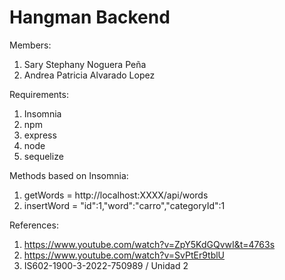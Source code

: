# Hangman Backend

Members:

1. Sary Stephany Noguera Peña
2. Andrea Patricia Alvarado Lopez

Requirements:
1. Insomnia
2. npm
3. express
4. node
5. sequelize

Methods based on Insomnia:

1. getWords = http://localhost:XXXX/api/words
2. insertWord = "id":1,"word":"carro","categoryId":1

References:
1. https://www.youtube.com/watch?v=ZpY5KdGQvwI&t=4763s
2. https://www.youtube.com/watch?v=SvPtEr9tblU
3.  IS602-1900-3-2022-750989 / Unidad 2 